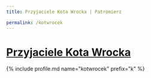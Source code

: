 ```yaml
---
title: Przyjaciele Kota Wrocka | Patromierz

permalink: /kotwrocek
---
```


# [Przyjaciele Kota Wrocka](https://patronite.pl/kotwrocek)

{% include profile.md name="kotwrocek" prefix="k" %}
